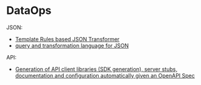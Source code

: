 # DataOps

JSON:
- [Template Rules based JSON Transformer](https://github.com/amida-tech/jsonapter)
- [query and transformation language for JSON](https://github.com/schibsted/jslt)

API:
- [Generation of API client libraries (SDK generation), server stubs, documentation and configuration automatically given an OpenAPI Spec](https://github.com/OpenAPITools/openapi-generator)
